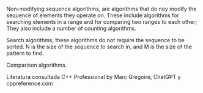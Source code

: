 Non-modifying sequence algorithms, are algorithms that do noy modify the sequence of elements they operate on.
These include algorithms for searching elements in a range and for comparing two ranges to each other;
They also include a number of counting algorithms.

Search algorithms, these algorithms do not require the sequence to be sorted. N is the size of the sequence
to search in, and M is the size of the pattern to find.

Comparison algorithms.

Literatura consultada C++ Professional by Marc Gregoire, ChatGPT y cppreference.com
